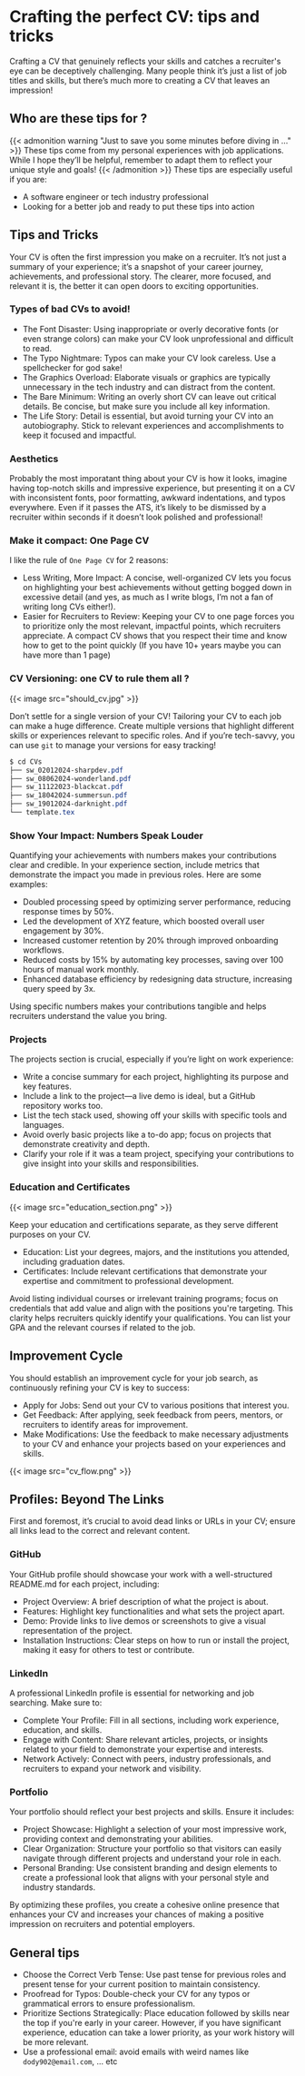 # Crafting the perfect CV: tips and tricks


Crafting a CV that genuinely reflects your skills and catches a recruiter's eye can be deceptively challenging. Many people think it’s just a list of job titles and skills, but there’s much more to creating a CV that leaves an impression!
<!--more-->

## Who are these tips for ?

{{< admonition warning "Just to save you some minutes before diving in ..." >}}
These tips come from my personal experiences with job applications. While I hope they’ll be helpful, remember to adapt them to reflect your unique style and goals!
{{< /admonition >}}
These tips are especially useful if you are:
- A software engineer or tech industry professional
- Looking for a better job and ready to put these tips into action

## Tips and Tricks
Your CV is often the first impression you make on a recruiter. It’s not just a summary of your experience; 
it’s a snapshot of your career journey, achievements, and professional story. The clearer, more focused, and relevant it is, the better it can open doors to exciting opportunities.

### Types of bad CVs to avoid!
- The Font Disaster: Using inappropriate or overly decorative fonts (or even strange colors) can make your CV look unprofessional and difficult to read.
- The Typo Nightmare: Typos can make your CV look careless. Use a spellchecker for god sake!
- The Graphics Overload: Elaborate visuals or graphics are typically unnecessary in the tech industry and can distract from the content.
- The Bare Minimum: Writing an overly short CV can leave out critical details. Be concise, but make sure you include all key information.
- The Life Story: Detail is essential, but avoid turning your CV into an autobiography. Stick to relevant experiences and accomplishments to keep it focused and impactful.

### Aesthetics
Probably the most imporatant thing about your CV is how it looks, imagine having top-notch skills and impressive experience, but presenting it on a CV with inconsistent fonts, poor formatting, awkward indentations, and typos everywhere. Even if it passes the ATS, it’s likely to be dismissed by a recruiter within seconds if it doesn’t look polished and professional!

### Make it compact: One Page CV
I like the rule of `One Page CV` for 2 reasons: 
- Less Writing, More Impact: A concise, well-organized CV lets you focus on highlighting your best achievements without getting bogged down in excessive detail (and yes, as much as I write blogs, I’m not a fan of writing long CVs either!).
- Easier for Recruiters to Review: Keeping your CV to one page forces you to prioritize only the most relevant, impactful points, which recruiters appreciate. A compact CV shows that you respect their time and know how to get to the point quickly (If you have 10+ years maybe you can have more than 1 page)

### CV Versioning: one CV to rule them all ?
{{< image src="should_cv.jpg" >}}

Don’t settle for a single version of your CV! 
Tailoring your CV to each job can make a huge difference. Create multiple versions that highlight different skills or experiences relevant to specific roles. 
And if you’re tech-savvy, you can use `git` to manage your versions for easy tracking!

```css
$ cd CVs
├── sw_02012024-sharpdev.pdf
├── sw_08062024-wonderland.pdf
├── sw_11122023-blackcat.pdf
├── sw_18042024-summersun.pdf
├── sw_19012024-darknight.pdf
└── template.tex
```
### Show Your Impact: Numbers Speak Louder

Quantifying your achievements with numbers makes your contributions clear and credible. In your experience section, include metrics that demonstrate the impact you made in previous roles. Here are some examples:

- Doubled processing speed by optimizing server performance, reducing response times by 50%.
- Led the development of XYZ feature, which boosted overall user engagement by 30%.
- Increased customer retention by 20% through improved onboarding workflows.
- Reduced costs by 15% by automating key processes, saving over 100 hours of manual work monthly.
- Enhanced database efficiency by redesigning data structure, increasing query speed by 3x.

Using specific numbers makes your contributions tangible and helps recruiters understand the value you bring.

### Projects
The projects section is crucial, especially if you’re light on work experience:

- Write a concise summary for each project, highlighting its purpose and key features.
- Include a link to the project—a live demo is ideal, but a GitHub repository works too.
- List the tech stack used, showing off your skills with specific tools and languages.
- Avoid overly basic projects like a to-do app; focus on projects that demonstrate creativity and depth.
- Clarify your role if it was a team project, specifying your contributions to give insight into your skills and responsibilities.

### Education and Certificates
{{< image src="education_section.png" >}}

Keep your education and certifications separate, as they serve different purposes on your CV.

- Education: List your degrees, majors, and the institutions you attended, including graduation dates.
- Certificates: Include relevant certifications that demonstrate your expertise and commitment to professional development.

Avoid listing individual courses or irrelevant training programs; focus on credentials that add value and align with the positions you're targeting. This clarity helps recruiters quickly identify your qualifications.
You can list your GPA and the relevant courses if related to the job.

## Improvement Cycle
You should establish an improvement cycle for your job search, as continuously refining your CV is key to success:

- Apply for Jobs: Send out your CV to various positions that interest you.
- Get Feedback: After applying, seek feedback from peers, mentors, or recruiters to identify areas for improvement.
- Make Modifications: Use the feedback to make necessary adjustments to your CV and enhance your projects based on your experiences and skills.

{{< image src="cv_flow.png" >}}

## Profiles: Beyond The Links
First and foremost, it’s crucial to avoid dead links or URLs in your CV; ensure all links lead to the correct and relevant content.

### GitHub

Your GitHub profile should showcase your work with a well-structured README.md for each project, including:

- Project Overview: A brief description of what the project is about.
- Features: Highlight key functionalities and what sets the project apart.
- Demo: Provide links to live demos or screenshots to give a visual representation of the project.
- Installation Instructions: Clear steps on how to run or install the project, making it easy for others to test or contribute.

### LinkedIn

A professional LinkedIn profile is essential for networking and job searching. Make sure to:

- Complete Your Profile: Fill in all sections, including work experience, education, and skills.
- Engage with Content: Share relevant articles, projects, or insights related to your field to demonstrate your expertise and interests.
- Network Actively: Connect with peers, industry professionals, and recruiters to expand your network and visibility.

### Portfolio

Your portfolio should reflect your best projects and skills. Ensure it includes:

- Project Showcase: Highlight a selection of your most impressive work, providing context and demonstrating your abilities.
- Clear Organization: Structure your portfolio so that visitors can easily navigate through different projects and understand your role in each.
- Personal Branding: Use consistent branding and design elements to create a professional look that aligns with your personal style and industry standards.

By optimizing these profiles, you create a cohesive online presence that enhances your CV and increases your chances of making a positive impression on recruiters and potential employers.

## General tips
- Choose the Correct Verb Tense: Use past tense for previous roles and present tense for your current position to maintain consistency.
- Proofread for Typos: Double-check your CV for any typos or grammatical errors to ensure professionalism.
- Prioritize Sections Strategically: Place education followed by skills near the top if you're early in your career. However, if you have significant experience, education can take a lower priority, as your work history will be more relevant.
- Use a professional email: avoid emails with weird names like `dody902@email.com`, ... etc


